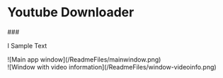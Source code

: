 <h1 align="left">Youtube Downloader</h1>
###
<p align="left">I Sample Text</p>
![Main app window](/ReadmeFiles/mainwindow.png)
</br>
![Window with video information](/ReadmeFiles/window-videoinfo.png)
</br>
